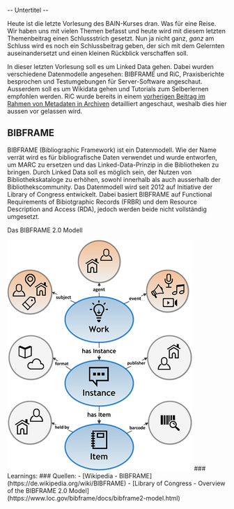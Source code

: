 -- Untertitel --

Heute ist die letzte Vorlesung des BAIN-Kurses dran. Was für eine Reise. Wir haben uns mit vielen Themen befasst und heute wird mit diesem letzten Themenbeitrag einen Schlussstrich gesetzt. Nun ja nicht ganz, _ganz_ am Schluss wird es noch ein Schlussbeitrag geben, der sich mit dem Gelernten auseinandersetzt und einen kleinen Rückblick verschaffen soll.

In dieser letzten Vorlesung soll es um Linked Data gehen. Dabei wurden verschiedene Datenmodelle angesehen: BIBFRAME und RiC, Praxisberichte besprochen und Testumgebungen für Server-Software angeschaut. Ausserdem soll es um Wikidata gehen und Tutorials zum Selberlernen empfohlen werden. RiC wurde bereits in einem [vorherigen Beitrag im Rahmen von Metadaten in Archiven](https://tinablabla.github.io/bainotes/2020/10/09/Metadaten-im-Archiv.html) detailliert angeschaut, weshalb dies hier aussen vor gelassen wird.

## BIBFRAME
BIBFRAME (Bibliographic Framework) ist ein Datenmodell. Wie der Name verrät wird es für bibliografische Daten verwendet und wurde entworfen, um MARC zu ersetzen und das Linked-Data-Prinzip in die Bibliotheken zu bringen. Durch Linked Data soll es möglich sein, der Nutzen von  Bibliothekskataloge zu erhöhen, sowohl innerhalb als auch ausserhalb der Bibliothekscommunity. Das Datenmodell wird seit 2012 auf Initiative der Library of Congress entwickelt. Dabei basiert BIBFRAME auf Functional Requirements of Bibiotgraphic Records (FRBR) und dem Resource Description and Access (RDA), jedoch werden beide nicht vollständig umgesetzt.

Das BIBFRAME 2.0 Modell

<img src="pictures/2020-12-18_Screenshot-BIBFRAME.png" alt="hi" class="inline"/>
### Learnings:
### Quellen:
- [Wikipedia - BIBFRAME](https://de.wikipedia.org/wiki/BIBFRAME)
- [Library of Congress - Overview of the BIBFRAME 2.0 Model](https://www.loc.gov/bibframe/docs/bibframe2-model.html)

